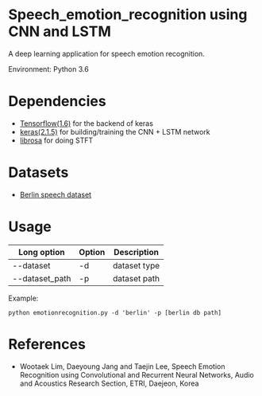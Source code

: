 # Speech_emotion_recognition using CNN and LSTM

A deep learning application for speech emotion recognition.

Environment: Python 3.6

# Dependencies

- [Tensorflow(1.6)](https://github.com/tensorflow/tensorflow/tree/r1.6) for the backend of keras
- [keras(2.1.5)](https://github.com/keras-team/keras) for building/training the CNN + LSTM network
- [librosa](https://github.com/librosa/librosa) for doing STFT

# Datasets

- [Berlin speech dataset](http://emodb.bilderbar.info/download/)

# Usage

Long option | Option | Description
----------- | ------ | -----------
--dataset | -d | dataset type
--dataset_path | -p | dataset path

Example:

    python emotionrecognition.py -d 'berlin' -p [berlin db path]

# References

- Wootaek Lim, Daeyoung Jang and Taejin Lee, Speech Emotion Recognition using Convolutional and Recurrent Neural Networks, Audio and Acoustics Research Section, ETRI, Daejeon, Korea
